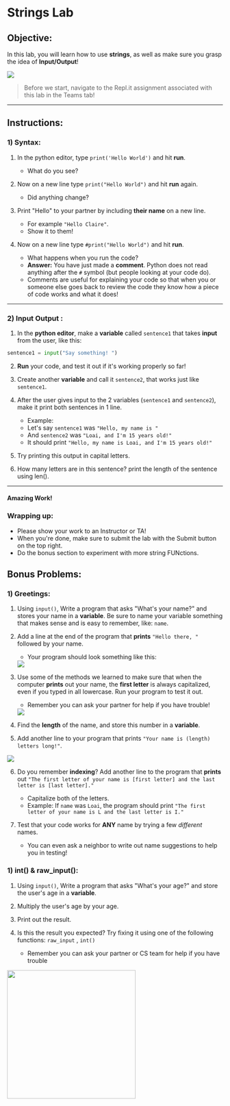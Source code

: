 # Strings Lab

## Objective: 
In this lab, you will learn how to use **strings**, as well as make sure you grasp the idea of **Input/Output**!


[![](https://thumbs.gfycat.com/CloseShabbyEelelephant-size_restricted.gif)]()



> Before we start, navigate to the Repl.it assignment associated with this lab in the Teams tab!

---

## Instructions:

### 1) Syntax: 
1. In the python editor, type `print('Hello World')` and hit **run**.  
    - What do you see?
    
2. Now on a new line type `print("Hello World")` and hit **run** again.
    - Did anything change?
    
3. Print "Hello" to your partner by including **their name** on a new line.
    - For example `"Hello Claire"`. 
    - Show it to them!

4. Now on a new line type `#print("Hello World")` and hit **run**.
    - What happens when you run the code? 
    - **Answer:** You have just made a **comment**. Python does not read anything after the `#` symbol (but people looking at your code do).
    - Comments are useful for explaining your code so that when you or someone else goes back to review the code they know how a piece of code works and what it does!

---
### 2) Input Output : 
1. In the **python editor**, make a **variable** called `sentence1` that takes **input** from the user, like this:
```python
sentence1 = input("Say something! ")
```

2. **Run** your code, and test it out if it's working properly so far!

3. Create another **variable** and call it `sentence2`, that works just like `sentence1`.

4. After the user gives input to the 2 variables (`sentence1` and `sentence2`), make it print both sentences in 1 line.
    - Example: 
    - Let's say `sentence1` was `"Hello, my name is "`
    - And `sentence2` was `"Loai, and I'm 15 years old!"`
    - It should print `"Hello, my name is Loai, and I'm 15 years old!"`
      
5. Try printing this output in capital letters.
   
7. How many letters are in this sentence? print the length of the sentence using len().

---

#### Amazing Work!  
<!--
### 3) Operators: 

1. Copy paste this code into your **Repl.it** editor:
```python
s1 = " together until we "
s2 = " all the same."
s3 = "Let's all be unique "
s4 = " realise we are " 
```

2. Using the string operations, combine these strings to complete the meaning, then print it out.

-->
### Wrapping up:
- Please show your work to an Instructor or TA!
- When you're done, make sure to submit the lab with the Submit button on the top right.
- Do the bonus section to experiment with more string FUNctions.

<!-- 

Run the test.

- If it passes:
    - When you're done, make sure to submit the lab with the Submit button on the top right.
- If it fails:
    - Review the lab to see if you missed any steps. You need to follow the steps exactly to pass.
    - If you have questions, ask a classmate, or call over an Instructor or TA!
 
  --> 
## Bonus Problems:

### 1) Greetings: 

1. Using `input()`, Write a program that asks "What's your name?" and stores your name in a **variable**. Be sure to name your variable something that makes sense and is easy to remember, like: `name`.

2. Add a line at the end of the program that **prints** `"Hello there, "` followed by your name. 
    - Your program should look something like this:
    <img src='https://lh5.googleusercontent.com/7kHgPKL6_DvyZ-3O1y9d63sfDDfq3WOwR7HKYuJM8rd8suSGbwtDoHPWx2s6r5FfsPu1ejcmupL-HdH62SqzUM__vbR8DF4l_prrG_xUON4HYmLri1HByxtcfiinkcDoHCtNb_c'>

3. Use some of the methods we learned to make sure that when the computer **prints** out your name, the **first letter** is always capitalized, even if you typed in all lowercase. Run your program to test it out. 
    - Remember you can ask your partner for help if you have trouble!
    <img src='https://lh6.googleusercontent.com/7xkNnoGfVB0ZZGB7R0MCy1rs6T5Us53WXCMA71y49vgqAR07SegdJ-fwh9Xldee-Bb-FNC5aPB9HHFrlgjYvPwJWFCjRTVn1P2Fj7fpGmT-Bojul3nHZpBB51RUIavZzX2HZ_Zs'>
    
4. Find the **length** of the name, and store this number in a **variable**. 

5. Add another line to your program that prints `"Your name is (length) letters long!"`.
<img src='https://lh3.googleusercontent.com/TCFUn_GYV-A1t4qJMb9rZc7r9xjZAV0Kw_gcP_gqSepiPdza5ppdo5W-ZfsVkK7Cn7gCOBrQ53exqWYs_Ej5jMZ_bvJ5NuxbeaGllS8u4y_gDiAbbCl7NDt9bLR7nJ0bc8jpnJo'>

6. Do you remember **indexing**? Add another line to the program that **prints** out `"The first letter of your name is [first letter] and the last letter is [last letter]."` 
    - Capitalize both of the letters.
    - Example: If `name` was `Loai`, the program should print `"The first letter of your name is L and the last letter is I."`


7. Test that your code works for **ANY** name by trying a few *different* names.
    - You can even ask a neighbor to write out name suggestions to help you in testing!
  
### 1) int() & raw_input(): 
1. Using `input()`, Write a program that asks "What's your age?" and store the user's age in a **variable**. 

2. Multiply the user's age by your age.

3. Print out the result.

4. Is this the result you expected? Try fixing it using one of the following functions: `raw_input` , `int()`
    - Remember you can ask your partner or CS team  for help if you have trouble 


 <img src="https://i.pinimg.com/originals/82/6a/e7/826ae74c5c26e916dca8e1dd13808b22.gif" width=300>
